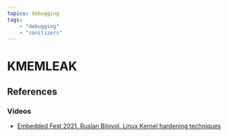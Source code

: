```yaml
---
topics: debugging
tags:
    - "debugging"
    - "sanitizers"
---
```


# KMEMLEAK

## References

### Videos

- [Embedded Fest 2021. Ruslan Bilovol. Linux Kernel hardening techniques](https://youtu.be/Pe206Lf9q8k)

